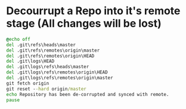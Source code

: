 # Decourrupt a Repo into it's remote stage (All changes will be lost)

```cmd
@echo off
del .git\refs\heads\master
del .git\refs\remotes\origin\master
del .git\refs\remotes\origin\HEAD
del .git\logs\HEAD
del .git\logs\refs\heads\master
del .git\logs\refs\remotes\origin\HEAD
del .git\logs\refs\remotes\origin\master
git fetch origin
git reset --hard origin/master
echo Repository has been de-corrupted and synced with remote.
pause

```
